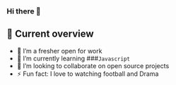 ### Hi there 👋
## :eyes: Current overview
- 🔭 I’m a fresher open for work
- 🌱 I’m currently learning ###`Javascript` 
- 👯 I’m looking to collaborate on open source projects
- ⚡ Fun fact: I love to watching football and Drama 
<!--
**greeenOrange/greeenOrange** is a ✨ _special_ ✨ repository because its `README.md` (this file) appears on your GitHub profile.
## :mailbox: Connect with me

Here are some ideas to get you started:

- 🔭 I’m currently working on ...
- 🌱 I’m currently learning ...
- 👯 I’m looking to collaborate on ...
- 🤔 I’m looking for help with ...
- 💬 Ask me about ...
- 📫 How to reach me: ...
- 😄 Pronouns: ...
- ⚡ Fun fact: ...
-->
